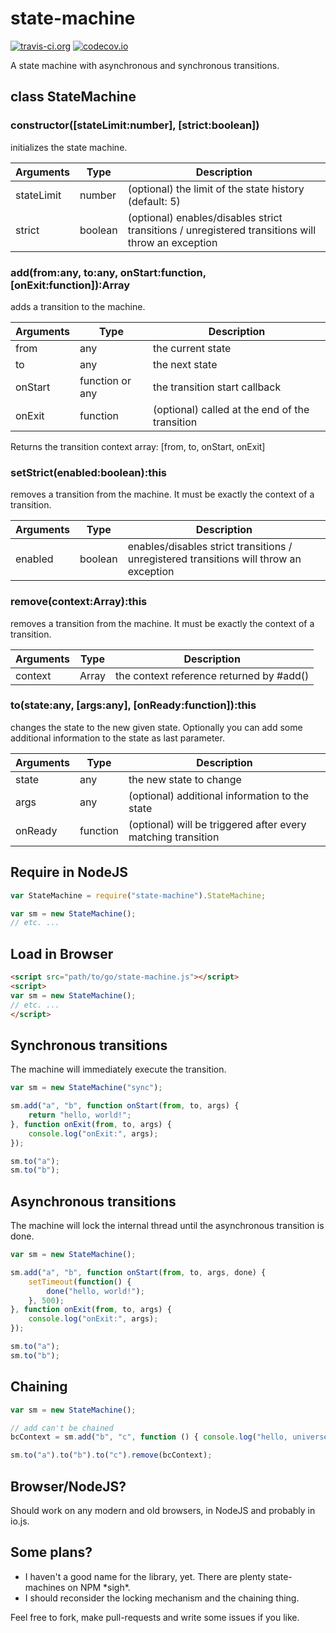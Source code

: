 # state-machine

[![travis-ci.org](https://travis-ci.org/mario-st/state-machine.svg?branch=master)](https://travis-ci.org/mario-st/state-machine?branch=master)
[![codecov.io](http://codecov.io/github/mario-st/state-machine/coverage.svg?branch=master)](http://codecov.io/github/mario-st/state-machine?branch=master)

A state machine with asynchronous and synchronous transitions.

## class StateMachine

### constructor([stateLimit:number], [strict:boolean])

initializes the state machine.

| Arguments       | Type    | Description                                                                                       |
| --------------- | ------- | ------------------------------------------------------------------------------------------------- |
| stateLimit      | number  | (optional) the limit of the state history (default: 5)                                            |
| strict          | boolean | (optional) enables/disables strict transitions / unregistered transitions will throw an exception |

### add(from:any, to:any, onStart:function, [onExit:function]):Array

adds a transition to the machine.

| Arguments | Type            | Description                                    |
| --------- | --------------- | ---------------------------------------------- |
| from      | any             | the current state                              |
| to        | any             | the next state                                 |
| onStart   | function or any | the transition start callback                  |
| onExit    | function        | (optional) called at the end of the transition |

Returns the transition context array: [from, to, onStart, onExit]

### setStrict(enabled:boolean):this

removes a transition from the machine. It must be
exactly the context of a transition.

| Arguments | Type            | Description                                    																				 |
| --------- | --------------- | -------------------------------------------------------------------------------------- |
| enabled   | boolean         | enables/disables strict transitions / unregistered transitions will throw an exception |

### remove(context:Array):this

removes a transition from the machine. It must be
exactly the context of a transition.

| Arguments | Type            | Description                                    |
| --------- | --------------- | ---------------------------------------------- |
| context   | Array           | the context reference returned by #add()       |

### to(state:any, [args:any], [onReady:function]):this

changes the state to the new given state. Optionally you can add
some additional information to the state as last parameter.

| Arguments | Type            | Description                                                  |
| --------- | --------------- | ------------------------------------------------------------ |
| state     | any             | the new state to change                                      |
| args      | any             | (optional) additional information to the state               |
| onReady   | function        | (optional) will be triggered after every matching transition |

## Require in NodeJS

```javascript
var StateMachine = require("state-machine").StateMachine;

var sm = new StateMachine();
// etc. ...
```

## Load in Browser

```html
<script src="path/to/go/state-machine.js"></script>
<script>
var sm = new StateMachine();
// etc. ...
</script>
```

## Synchronous transitions

The machine will immediately execute the transition.

```javascript
var sm = new StateMachine("sync");

sm.add("a", "b", function onStart(from, to, args) {
	return "hello, world!";
}, function onExit(from, to, args) {
	console.log("onExit:", args);
});

sm.to("a");
sm.to("b");
```

## Asynchronous transitions

The machine will lock the internal thread until the asynchronous transition is done.

```javascript
var sm = new StateMachine();

sm.add("a", "b", function onStart(from, to, args, done) {
	setTimeout(function() {
		done("hello, world!");
	}, 500);
}, function onExit(from, to, args) {
	console.log("onExit:", args);
});

sm.to("a");
sm.to("b");
```

## Chaining

```javascript
var sm = new StateMachine();

// add can't be chained
bcContext = sm.add("b", "c", function () { console.log("hello, universe!"); return 1;});

sm.to("a").to("b").to("c").remove(bcContext);
```

## Browser/NodeJS?

Should work on any modern and old browsers, in NodeJS and probably in io.js.

## Some plans?

* I haven't a good name for the library, yet. There are plenty state-machines on NPM \*sigh*.
* I should reconsider the locking mechanism and the chaining thing.

Feel free to fork, make pull-requests and write some issues if you like.
